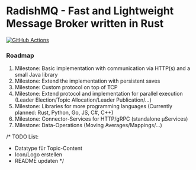 # RadishMQ - Fast and Lightweight Message Broker written in Rust

[![GitHub Actions](https://github.com/Fload2000/radishmq/workflows/Master/badge.svg)](https://github.com/Fload2000/radishmq/actions)


### Roadmap
1. Milestone: Basic implementation with communication via HTTP(s) and a small Java library
2. Milestone: Extend the implementation with persistent saves
3. Milestone: Custom protocol on top of TCP
4. Milestone: Extend protocol and implementation for parallel execution (Leader Election/Topic Allocation/Leader Publication/...)
5. Milestone: Libraries for more programming languages (Currently planned: Rust, Python, Go, JS, C#, C++)
6. Milestone: Connector-Services for HTTP/gRPC (standalone µServices)
7. Milestone: Data-Operations (Moving Averages/Mappings/...)

/*
TODO List:
- Datatype für Topic-Content
- Icon/Logo erstellen
- README updaten
  */